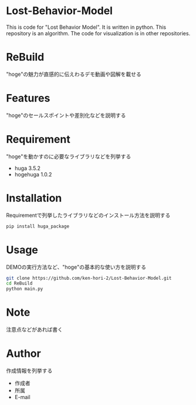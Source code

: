 # Lost-Behavior-Model

This is code for "Lost Behavior Model".
It is written in python.
This repository is an algorithm. The code for visualization is in other repositories.

# ReBuild

"hoge"の魅力が直感的に伝えわるデモ動画や図解を載せる

# Features

"hoge"のセールスポイントや差別化などを説明する

# Requirement

"hoge"を動かすのに必要なライブラリなどを列挙する

* huga 3.5.2
* hogehuga 1.0.2

# Installation

Requirementで列挙したライブラリなどのインストール方法を説明する

```bash
pip install huga_package
```

# Usage

DEMOの実行方法など、"hoge"の基本的な使い方を説明する

```bash
git clone https://github.com/ken-hori-2/Lost-Behavior-Model.git
cd ReBuild
python main.py
```

# Note

注意点などがあれば書く

# Author

作成情報を列挙する

* 作成者
* 所属
* E-mail
